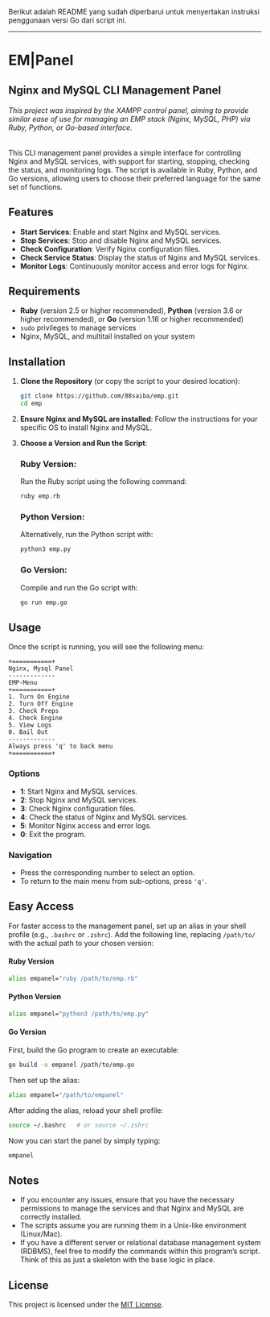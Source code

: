 Berikut adalah README yang sudah diperbarui untuk menyertakan instruksi penggunaan versi Go dari script ini.

---

# EM|Panel
## Nginx and MySQL CLI Management Panel

###### This project was inspired by the XAMPP control panel, aiming to provide similar ease of use for managing an EMP stack (Nginx, MySQL, PHP) via Ruby, Python, or Go-based interface.

This CLI management panel provides a simple interface for controlling Nginx and MySQL services, with support for starting, stopping, checking the status, and monitoring logs. The script is available in Ruby, Python, and Go versions, allowing users to choose their preferred language for the same set of functions.

## Features

- **Start Services**: Enable and start Nginx and MySQL services.
- **Stop Services**: Stop and disable Nginx and MySQL services.
- **Check Configuration**: Verify Nginx configuration files.
- **Check Service Status**: Display the status of Nginx and MySQL services.
- **Monitor Logs**: Continuously monitor access and error logs for Nginx.

## Requirements

- **Ruby** (version 2.5 or higher recommended), **Python** (version 3.6 or higher recommended), or **Go** (version 1.16 or higher recommended)
- `sudo` privileges to manage services
- Nginx, MySQL, and multitail installed on your system

## Installation

1. **Clone the Repository** (or copy the script to your desired location):
   ```bash
   git clone https://github.com/88saiba/emp.git
   cd emp
   ```

2. **Ensure Nginx and MySQL are installed**:
   Follow the instructions for your specific OS to install Nginx and MySQL.

3. **Choose a Version and Run the Script**:

   ### Ruby Version:
   Run the Ruby script using the following command:
   ```bash
   ruby emp.rb
   ```

   ### Python Version:
   Alternatively, run the Python script with:
   ```bash
   python3 emp.py
   ```

   ### Go Version:
   Compile and run the Go script with:
   ```bash
   go run emp.go
   ```

## Usage

Once the script is running, you will see the following menu:

```
+===========+
Nginx, Mysql Panel
-------------
EMP-Menu
+===========+
1. Turn On Engine
2. Turn Off Engine
3. Check Preps
4. Check Engine
5. View Logs
0. Bail Out
-------------
Always press 'q' to back menu
+===========+
```

### Options

- **1**: Start Nginx and MySQL services.
- **2**: Stop Nginx and MySQL services.
- **3**: Check Nginx configuration files.
- **4**: Check the status of Nginx and MySQL services.
- **5**: Monitor Nginx access and error logs.
- **0**: Exit the program.

### Navigation

- Press the corresponding number to select an option.
- To return to the main menu from sub-options, press `'q'`.

## Easy Access

For faster access to the management panel, set up an alias in your shell profile (e.g., `.bashrc` or `.zshrc`). Add the following line, replacing `/path/to/` with the actual path to your chosen version:

#### Ruby Version
```bash
alias empanel="ruby /path/to/emp.rb"
```

#### Python Version
```bash
alias empanel="python3 /path/to/emp.py"
```

#### Go Version
First, build the Go program to create an executable:
```bash
go build -o empanel /path/to/emp.go
```

Then set up the alias:
```bash
alias empanel="/path/to/empanel"
```

After adding the alias, reload your shell profile:

```bash
source ~/.bashrc   # or source ~/.zshrc
```

Now you can start the panel by simply typing:

```bash
empanel
```

## Notes

- If you encounter any issues, ensure that you have the necessary permissions to manage the services and that Nginx and MySQL are correctly installed.
- The scripts assume you are running them in a Unix-like environment (Linux/Mac).
- If you have a different server or relational database management system (RDBMS), feel free to modify the commands within this program’s script. Think of this as just a skeleton with the base logic in place.

## License

This project is licensed under the [MIT License](LICENSE).
